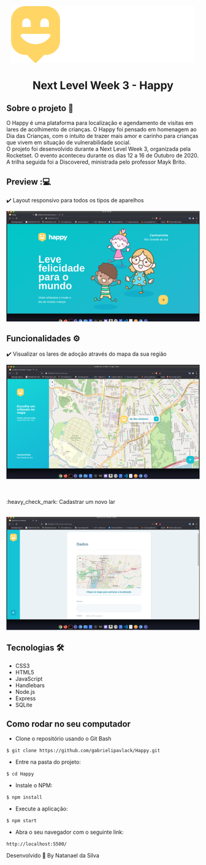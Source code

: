 
<p align="center">
  <img   src="public/images/logo.svg">
<h1 align="center">Next Level Week 3 - Happy</h1>
  </p>

## Sobre o projeto :book:


O Happy é uma plataforma para localização e agendamento de visitas em lares de acolhimento de crianças. O Happy foi pensado em homenagem ao Dia das Crianças, com o intuito de trazer mais amor e carinho para crianças que vivem em situação de vulnerabilidade social.
<br>
O projeto foi desenvolvido durante a Next Level Week 3, organizada pela Rocketset. O evento aconteceu durante os dias 12 a 16 de Outubro de 2020. A trilha seguida foi a Discovered, ministrada pelo professor Mayk Brito.
<br>

## Preview ::computer:

  :heavy_check_mark: Layout responsivo para todos os tipos de aparelhos
  	<br>

 <p align="center">
  <img   src="demos/page.png">
    </p>
  
  
  ## Funcionalidades :gear:
  
  :heavy_check_mark: Visualizar os lares de adoção através do mapa da sua região
  <br>
   <p align="center">
    <img   src="demos/page2.png">
  </p>
    <br>
   
   <br>
    :heavy_check_mark: Cadastrar um novo lar

   <p align="center">
      <br>
    <img   src="demos/page3.png">
  </p>
  
 ## Tecnologias :hammer_and_wrench:
 - CSS3
 - HTML5
 - JavaScript
 - Handlebars
 - Node.js
 - Express
 - SQLite
 
 ## Como rodar no seu computador
 
 - Clone o repositório usando o Git Bash
 
 ```
$ git clone https://github.com/gabrielipavlack/Happy.git

```

- Entre na pasta do projeto:

 ```
$ cd Happy
 ```

- Instale o NPM:
 ```
$ npm install
 ```
- Execute a aplicação:
 ```
$ npm start
 ```

- Abra o seu navegador com o seguinte link:
 ```
http://localhost:5500/
 ```

Desenvolvido 💜 By Natanael da Silva 